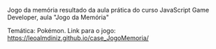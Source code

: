 Jogo da memória resultado da aula prática do curso JavaScript Game Developer, aula "Jogo da Memória"

Temática: Pokémon.
Link para o jogo: https://leoalmdiniz.github.io/case_JogoMemoria/
